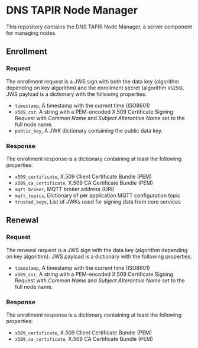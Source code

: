 # DNS TAPIR Node Manager

This repository contains the DNS TAPIR Node Manager, a server component for managing nodes.


## Enrollment

### Request

The enrollment request is a JWS sign with both the data key (algorithm depending on key algorithm) and the enrollment secret (algorithm `HS256`). JWS payload is a dictionary with the following properties:

- `timestamp`, A timestamp with the current time (ISO8601)
- `x509_csr`, A string with a PEM-encoded X.509 Certificate Signing Request with _Common Name_ and _Subject Alterantive Name_ set to the full node name.
- `public_key`, A JWK dictionary containing the public data key.

### Response

The enrollment response is a dictionary containing at least the following properties:

- `x509_certificate`, X.509 Client Certificate Bundle (PEM)
- `x509_ca_certificate`, X.509 CA Certificate Bundle (PEM)
- `mqtt_broker`, MQTT broker address (URI)
- `mqtt_topics`, Dictionary of per application MQTT configuration topic
- `trusted_keys`, List of JWKs used for signing data from core services


## Renewal

### Request

The renewal request is a JWS sign with the data key (algorithm depending on key algorithm). JWS payload is a dictionary with the following properties:

- `timestamp`, A timestamp with the current time (ISO8601)
- `x509_csr`, A string with a PEM-encoded X.509 Certificate Signing Request with _Common Name_ and _Subject Alterantive Name_ set to the full node name.

### Response

The enrollment response is a dictionary containing at least the following properties:

- `x509_certificate`, X.509 Client Certificate Bundle (PEM)
- `x509_ca_certificate`, X.509 CA Certificate Bundle (PEM)
